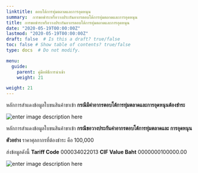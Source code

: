 ```yaml
---
linktitle: ตอบโต้การทุ่มตลาดและการอุดหนุน
summary:  การขอชำระหรือวางประกันอากรตอบโต้การทุ่มตลาดและการอุดหนุน
title: การขอชำระหรือวางประกันอากรตอบโต้การทุ่มตลาดและการอุดหนุน
date: "2020-05-19T00:00:00Z"
lastmod: "2020-05-19T00:00:00Z"
draft: false  # Is this a draft? true/false
toc: false # Show table of contents? true/false
type: docs  # Do not modify.

menu:
  guide:
    parent: คู่มือพิธีการนำเข้า 
    weight: 21

weight: 21
---
```



หลักการสำแดงข้อมูลใบขนสินค้าขาเข้า  **กรณีมีค่าอากรตอบโต้การทุ่มตลาดและการอุดหนุนต้องชำระ**

![enter image description here](https://github.com/yosarawut/KnowledgeCenter/raw/master/KnowledgeCenter/e-Customs/e-Import/e-Import-manual/img/e-Import_2018png_Page112.png)

หลักการสำแดงข้อมูลใบขนสินค้าขาเข้า  **กรณีขอวางประกันค่าอากรตอบโต้การทุ่มตลาดและ
การอุดหนุน**

**ตัวอย่าง**  	ราคาศุลกากรที่ต้องชำระ	คือ 	100,000

ส่งข้อมูลดังนี้
**Tariff Code**			000034022013 
**CIF Value Baht**	0000000100000.00

![enter image description here](https://github.com/yosarawut/KnowledgeCenter/raw/master/KnowledgeCenter/e-Customs/e-Import/e-Import-manual/img/e-Import_2018png_Page113.png)